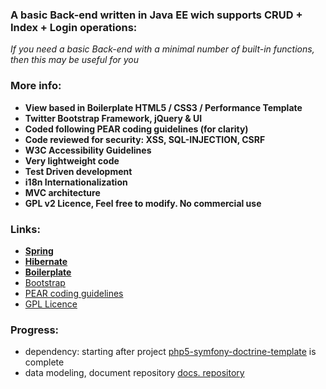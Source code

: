 ### A basic Back-end written in Java EE wich supports CRUD + Index + Login operations: ###

_If you need a basic Back-end with a minimal number of built-in functions, then this may be useful for you_

### More info: ###
  * **View based in Boilerplate HTML5 / CSS3 / Performance Template**
  * **Twitter Bootstrap Framework, jQuery & UI**
  * **Coded following PEAR coding guidelines (for clarity)**
  * **Code reviewed for security: XSS, SQL-INJECTION, CSRF**
  * **W3C Accessibility Guidelines**
  * **Very lightweight code**
  * **Test Driven development**
  * **i18n Internationalization**
  * **MVC architecture**
  * **GPL v2 Licence, Feel free to modify. No commercial use**


### Links: ###

  * **[Spring](http://www.springsource.org/)**
  * **[Hibernate](http://www.hibernate.org/)**
  * **[Boilerplate](http://html5boilerplate.com/)**
  * [Bootstrap](http://twitter.github.com/bootstrap/)
  * [PEAR coding guidelines](http://pear.php.net/manual/en/standards.php)
  * [GPL Licence](http://www.gnu.org/copyleft/gpl.html)


### Progress: ###

  * dependency: starting after project [php5-symfony-doctrine-template](http://code.google.com/p/minimal-php5-symfony-doctrine-template/) is complete
  * data modeling, document repository [docs. repository](https://docs.google.com/folder/d/0B5-4n_Z65fjAQmk2ZzRlQ29JM2M/edit)